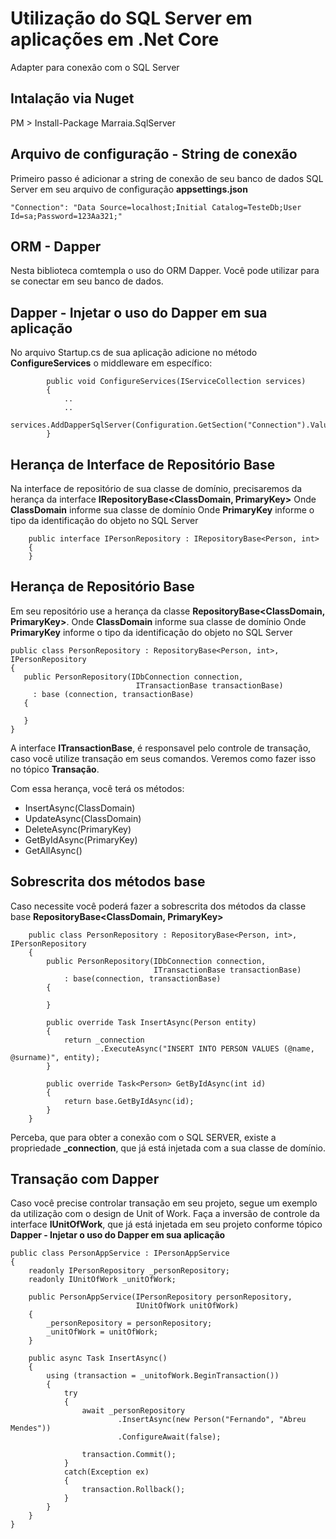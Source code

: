# Utilização do SQL Server em aplicações em .Net Core

Adapter para conexão com o SQL Server  

## Intalação via Nuget
PM > Install-Package Marraia.SqlServer


## Arquivo de configuração - String de conexão

Primeiro passo é adicionar a string de conexão de seu banco de dados SQL Server em seu arquivo de configuração **appsettings.json**

```
"Connection": "Data Source=localhost;Initial Catalog=TesteDb;User Id=sa;Password=123Aa321;"
```

## ORM - Dapper
Nesta biblioteca comtempla o uso do ORM Dapper. Você pode utilizar para se conectar em seu banco de dados.

## Dapper - Injetar o uso do Dapper em sua aplicação

No arquivo Startup.cs de sua aplicação adicione no método **ConfigureServices** o middleware em específico:
```
        public void ConfigureServices(IServiceCollection services)
        {
            ..
            ..
            services.AddDapperSqlServer(Configuration.GetSection("Connection").Value);
        }
```
  
## Herança de Interface de Repositório Base
Na interface de repositório de sua classe de domínio, precisaremos da herança da interface **IRepositoryBase<ClassDomain, PrimaryKey>**
Onde **ClassDomain** informe sua classe de domínio
Onde **PrimaryKey** informe o tipo da identificação do objeto no SQL Server

````
    public interface IPersonRepository : IRepositoryBase<Person, int>
    {
    }
````

## Herança de Repositório Base
Em seu repositório use a herança da classe **RepositoryBase<ClassDomain, PrimaryKey>**.
Onde **ClassDomain** informe sua classe de domínio
Onde **PrimaryKey** informe o tipo da identificação do objeto no SQL Server

````
public class PersonRepository : RepositoryBase<Person, int>, IPersonRepository
{
   public PersonRepository(IDbConnection connection,
                            ITransactionBase transactionBase) 
     : base (connection, transactionBase)
   {
           
   }
}
````
A interface **ITransactionBase**, é responsavel pelo controle de transação, caso você utilize transação em seus comandos. Veremos como fazer isso no tópico **Transação**.

Com essa herança, você terá os métodos:
- InsertAsync(ClassDomain)
- UpdateAsync(ClassDomain)
- DeleteAsync(PrimaryKey)
- GetByIdAsync(PrimaryKey)
- GetAllAsync()

## Sobrescrita dos métodos base

Caso necessite você poderá fazer a sobrescrita dos métodos da classe base **RepositoryBase<ClassDomain, PrimaryKey>**
```
    public class PersonRepository : RepositoryBase<Person, int>, IPersonRepository
    {
        public PersonRepository(IDbConnection connection,
                                ITransactionBase transactionBase)
            : base(connection, transactionBase)
        {

        }

        public override Task InsertAsync(Person entity)
        {
            return _connection
                    .ExecuteAsync("INSERT INTO PERSON VALUES (@name, @surname)", entity);
        }

        public override Task<Person> GetByIdAsync(int id)
        {
            return base.GetByIdAsync(id);
        }
    }
```
Perceba, que para obter a conexão com o SQL SERVER, existe a propriedade **_connection**, que já está injetada com a sua classe de domínio.

## Transação com Dapper
Caso você precise controlar transação em seu projeto, segue um exemplo da utilização com o design de Unit of Work.
Faça a inversão de controle da interface **IUnitOfWork**, que já está injetada em seu projeto conforme tópico **Dapper - Injetar o uso do Dapper em sua aplicação**

````
public class PersonAppService : IPersonAppService
{
    readonly IPersonRepository _personRepository;
    readonly IUnitOfWork _unitOfWork;

    public PersonAppService(IPersonRepository personRepository,
                            IUnitOfWork unitOfWork)
    {
        _personRepository = personRepository;
        _unitOfWork = unitOfWork;
    }

    public async Task InsertAsync()
    {
        using (transaction = _unitofWork.BeginTransaction())
        {
            try
            {
                await _personRepository
                        .InsertAsync(new Person("Fernando", "Abreu Mendes"))
                        .ConfigureAwait(false);

                transaction.Commit();
            }
            catch(Exception ex)
            {
                transaction.Rollback();
            }
        }
    }
}
````
